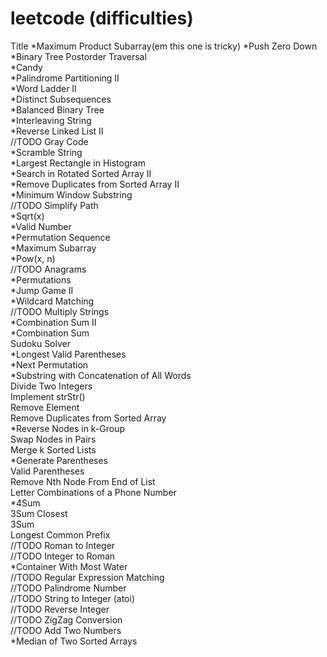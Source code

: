 leetcode (difficulties)
========
Title
*Maximum Product Subarray(em this one is tricky)
*Push Zero Down
*Binary Tree Postorder Traversal<br>
*Candy<br>
*Palindrome Partitioning II<br>
*Word Ladder II<br>
*Distinct Subsequences<br>
*Balanced Binary Tree<br>
*Interleaving String<br>
*Reverse Linked List II<br>
//TODO Gray Code<br>
*Scramble String<br>
*Largest Rectangle in Histogram<br>
*Search in Rotated Sorted Array II<br>
*Remove Duplicates from Sorted Array II<br>
*Minimum Window Substring<br>
//TODO Simplify Path<br>
*Sqrt(x)<br>
*Valid Number<br>
*Permutation Sequence<br>
*Maximum Subarray<br>
*Pow(x, n)<br>
//TODO Anagrams<br>
*Permutations<br>
*Jump Game II<br>
*Wildcard Matching<br>
//TODO Multiply Strings<br>
*Combination Sum II<br>
*Combination Sum<br>
Sudoku Solver<br>
*Longest Valid Parentheses<br>
*Next Permutation<br>
*Substring with Concatenation of All Words<br>
Divide Two Integers<br>
Implement strStr()<br>
Remove Element<br>
Remove Duplicates from Sorted Array<br>
*Reverse Nodes in k-Group<br>
Swap Nodes in Pairs<br>
Merge k Sorted Lists<br>
*Generate Parentheses<br>
Valid Parentheses<br>
Remove Nth Node From End of List<br>
Letter Combinations of a Phone Number<br>
*4Sum<br>
3Sum Closest<br>
3Sum<br>
Longest Common Prefix<br>
//TODO Roman to Integer<br>
//TODO Integer to Roman<br>
*Container With Most Water<br>
//TODO Regular Expression Matching<br>
//TODO Palindrome Number<br>
//TODO String to Integer (atoi)<br>
//TODO Reverse Integer<br>
//TODO ZigZag Conversion<br>
//TODO Add Two Numbers<br>
*Median of Two Sorted Arrays<br>
